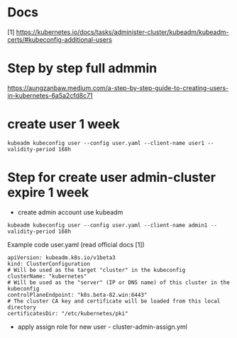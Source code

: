 # Docs
[1] https://kubernetes.io/docs/tasks/administer-cluster/kubeadm/kubeadm-certs/#kubeconfig-additional-users

# Step by step full admmin
https://aungzanbaw.medium.com/a-step-by-step-guide-to-creating-users-in-kubernetes-6a5a2cfd8c71

# create user 1 week
```commandline
kubeadm kubeconfig user --config user.yaml --client-name user1 --validity-period 168h
```

# Step for create user admin-cluster  expire 1 week
* create admin account use kubeadm

`kubeadm kubeconfig user --config user.yaml --client-name admin1 --validity-period 168h`

Example code user.yaml (read official docs [1])
```commandline
apiVersion: kubeadm.k8s.io/v1beta3
kind: ClusterConfiguration
# Will be used as the target "cluster" in the kubeconfig
clusterName: "kubernetes"
# Will be used as the "server" (IP or DNS name) of this cluster in the kubeconfig
controlPlaneEndpoint: "k8s.beta-82.win:6443"
# The cluster CA key and certificate will be loaded from this local directory
certificatesDir: "/etc/kubernetes/pki"
```

* apply assign role for new user - cluster-admin-assign.yml
